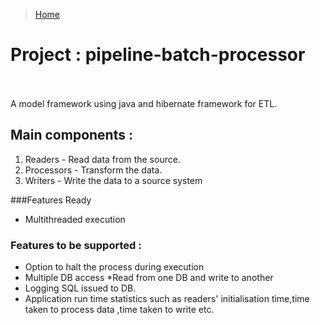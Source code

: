 > [Home](https://github.com/praveensivasamy/java)
# Project : pipeline-batch-processor            

A  model framework using java and hibernate framework for ETL. 

## Main components :
1. Readers - Read data from the source. 
2. Processors - Transform the data.
3. Writers - Write the data to a source system

###Features Ready
- Multithreaded execution

### Features to be supported : 
- Option to halt the process during execution 
- Multiple DB access *Read from one DB and write to another
- Logging SQL issued to DB. 
- Application run time statistics such as readers' initialisation time,time taken to process data ,time taken to write etc.
